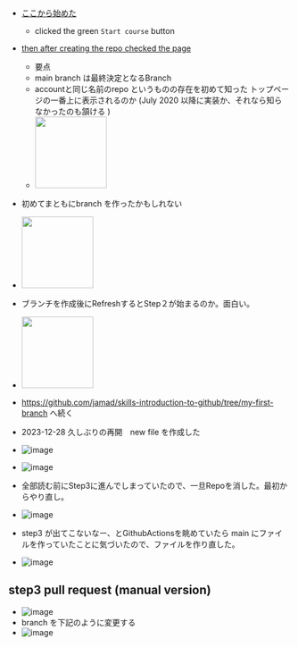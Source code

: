 <link rel="stylesheet" type="text/css" href="/assets/css/styles.css">


* [ここから始めた](https://github.com/skills/introduction-to-github/blob/main/README.md)
  * clicked the green `Start course` button
* [then after creating the repo checked the page](https://github.com/jamad/skills-introduction-to-github)
  * 要点
  * main branch は最終決定となるBranch
  * accountと同じ名前のrepo というものの存在を初めて知った トップページの一番上に表示されるのか  (July 2020 以降に実装か、それなら知らなかったのも頷ける )
  * <img src="https://github.com/jamad/jamad.github.io/assets/949913/82e7ecc0-8050-41d8-9b31-9d25215f9edf" height="128">
* 初めてまともにbranch を作ったかもしれない
* <img src="https://github.com/jamad/jamad.github.io/assets/949913/48349b9b-5edd-463d-b9c2-7ee719229bdb" height="128">
* ブランチを作成後にRefreshするとStep２が始まるのか。面白い。
* <img src="https://github.com/jamad/jamad.github.io/assets/949913/b55c6435-84ae-409b-af8d-8fe9d2853d6f" height="128">
* https://github.com/jamad/skills-introduction-to-github/tree/my-first-branch へ続く

 
* 2023-12-28 久しぶりの再開　new file を作成した
* ![image](https://github.com/jamad/jamad.github.io/assets/949913/7643307e-9046-4914-aec3-70d6ee6ebedb)
* ![image](https://github.com/jamad/jamad.github.io/assets/949913/d0c951e5-8ca4-4aa3-90f2-99e0416a5cfc)
* 全部読む前にStep3に進んでしまっていたので、一旦Repoを消した。最初からやり直し。
* ![image](https://github.com/jamad/jamad.github.io/assets/949913/eb05f151-177f-4842-93ad-654d6c29a582)
* step3 が出てこないなー、とGithubActionsを眺めていたら main にファイルを作っていたことに気づいたので、ファイルを作り直した。
* ![image](https://github.com/jamad/jamad.github.io/assets/949913/c908f288-585d-46b5-8e98-2ce58c92fb82)

## step3 pull request (manual version) 
* ![image](https://github.com/jamad/jamad.github.io/assets/949913/2d230064-eaa6-48a9-99b1-16e2e08b2a07)
* branch を下記のように変更する
* ![image](https://github.com/jamad/jamad.github.io/assets/949913/f774dc0d-3305-4a7f-a351-e42114f8c34a)






  
